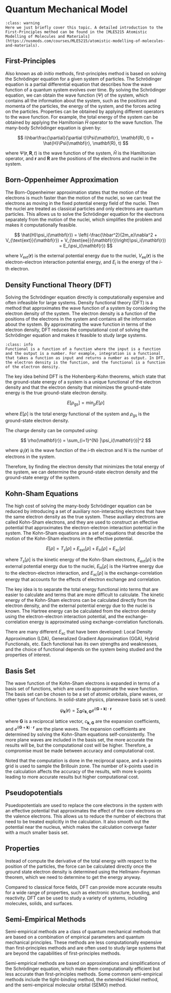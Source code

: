 # Quantum Mechanical Model
```{admonition} First Principles Method
:class: warning
Here we just briefly cover this topic. A detailed introduction to the First-Principles method can be found in the [MLE5215 Atomistic Modelling of Molecules and Materials](https://nusmods.com/courses/MLE5215/atomistic-modelling-of-molecules-and-materials).
```

## First-Principles
Also known as _ab initio_ methods, first-principles method is based on solving the Schrödinger equation for a given system of particles. The Schrödinger equation is a partial differential equation that describes how the wave function of a quantum system evolves over time. By solving the Schrödinger equation, we can obtain the wave function ($\Psi$) of the system, which contains all the information about the system, such as the positions and momenta of the particles, the energy of the system, and the forces acting on the particles. Properties can be obtained by applying different operators to the wave function. For example, the total energy of the system can be obtained by applying the Hamiltonian $\hat{H}$ operator to the wave function. The many-body Schrödinger equation is given by:

$$
i\hbar\frac{\partial}{\partial t}\Psi(\mathbf{r}, \mathbf{R}, t) = \hat{H}\Psi(\mathbf{r}, \mathbf{R}, t)
$$

where $\Psi(\mathbf{r}, \mathbf{R}, t)$ is the wave function of the system, $\hat{H}$ is the Hamiltonian operator, and $\mathbf{r}$ and $\mathbf{R}$ are the positions of the electrons and nuclei in the system.

## Born-Oppenheimer Approximation
The Born-Oppenheimer approximation states that the motion of the electrons is much faster than the motion of the nuclei, so we can treat the electrons as moving in the fixed potential energy field of the nuclei. Then the nuclei are treated as classical particles and only electrons are quantum particles. This allows us to solve the Schrödinger equation for the electrons separately from the motion of the nuclei, which simplifies the problem and makes it computationally feasible. 

$$
\hat{H}\psi_i(\mathbf{r}) = \left(-\frac{\hbar^2}{2m_e}\nabla^2 + V_{\text{ext}}(\mathbf{r}) + V_{\text{ee}}(\mathbf{r})\right)\psi_i(\mathbf{r}) = E_i\psi_i(\mathbf{r})
$$

where $V_{\text{ext}}(\mathbf{r})$ is the external potential energy due to the nuclei, $V_{\text{ee}}(\mathbf{r})$ is the electron-electron interaction potential energy, and $E_i$ is the energy of the $i$-th electron.

## Density Functional Theory (DFT)
Solving the Schrödinger equation directly is computationally expensive and often infeasible for large systems. Density functional theory (DFT) is a method that approximates the wave function of a system by considering the electron density of the system. The electron density is a function of the positions of the electrons in the system and contains all the information about the system. By approximating the wave function in terms of the electron density, DFT reduces the computational cost of solving the Schrödinger equation and makes it feasible to study large systems.

```{admonition} Functional
:class: info
Functional is a function of a function where the input is a function and the output is a number. For example, integration is a functional that takes a function as input and returns a number as output. In DFT, the electron density is the function, and the functional is a function of the electron density.
```

The key idea behind DFT is the Hohenberg-Kohn theorems, which state that the ground-state energy of a system is a unique functional of the electron density and that the electron density that minimizes the ground-state energy is the true ground-state electron density. 

$$
E[\rho_{\text{gs}}] = \min_{\rho} E[\rho]
$$

where $E[\rho]$ is the total energy functional of the system and $\rho_{\text{gs}}$ is the ground-state electron density. 

The charge density can be computed using:

$$
\rho(\mathbf{r}) = \sum_{i=1}^{N} |\psi_i(\mathbf{r})|^2
$$

where $\psi_i(\mathbf{r})$ is the wave function of the $i$-th electron and $N$ is the number of electrons in the system.

Therefore, by finding the electron density that minimizes the total energy of the system, we can determine the ground-state electron density and the ground-state energy of the system.

## Kohn-Sham Equations
The high cost of solving the many-body Schrödinger equation can be reduced by introducing a set of auxiliary non-interacting electrons that have the same electron density as the true system. These auxiliary electrons are called Kohn-Sham electrons, and they are used to construct an effective potential that approximates the electron-electron interaction potential in the system. The Kohn-Sham equations are a set of equations that describe the motion of the Kohn-Sham electrons in the effective potential.

$$
E[\rho] = T_s[\rho] + E_{\text{ext}}[\rho] + E_{\text{H}}[\rho] + E_{\text{xc}}[\rho]
$$

where $T_s[\rho]$ is the kinetic energy of the Kohn-Sham electrons, $E_{\text{ext}}[\rho]$ is the external potential energy due to the nuclei, $E_{\text{H}}[\rho]$ is the Hartree energy due to the electron-electron interaction, and $E_{\text{xc}}[\rho]$ is the exchange-correlation energy that accounts for the effects of electron exchange and correlation.

The key idea is to separate the total energy functional into terms that are easier to calculate and terms that are more difficult to calculate. The kinetic energy of the Kohn-Sham electrons can be calculated directly from the electron density, and the external potential energy due to the nuclei is known. The Hartree energy can be calculated from the electron density using the electron-electron interaction potential, and the exchange-correlation energy is approximated using exchange-correlation functionals. 

There are many different $E_{\text{xc}}$ that have been developed: Local Density Approximation (LDA), Generalized Gradient Approximation (GGA), Hybrid Functionals, etc. Each functional has its own strengths and weaknesses, and the choice of functional depends on the system being studied and the properties of interest.

## Basis Set
The wave function of the Kohn-Sham electrons is expanded in terms of a basis set of functions, which are used to approximate the wave function. The basis set can be chosen to be a set of atomic orbitals, plane waves, or other types of functions. In solid-state physics, planewave basis set is used:

$$
\psi_\mathbf{k}(\mathbf{r}) = \sum_{\mathbf{G}} c_{\mathbf{k,G}}e^{i(\mathbf{G}+\mathbf{k})\cdot\mathbf{r}}
$$

where $\mathbf{G}$ is a reciprocal lattice vector,  $c_{\mathbf{k,G}}$ are the expansion coefficients, and $e^{i(\mathbf{G}+\mathbf{k})\cdot\mathbf{r}}$ are the plane waves. The expansion coefficients are determined by solving the Kohn-Sham equations self-consistently. The more plane waves are included in the basis set, the more accurate the results will be, but the computational cost will be higher. Therefore, a compromise must be made between accuracy and computational cost.

Noted that the computation is done in the reciprocal space, and a k-points grid is used to sample the Brillouin zone. The number of k-points used in the calculation affects the accuracy of the results, with more k-points leading to more accurate results but higher computational cost.

## Pseudopotentials
Psuedopotentials are used to replace the core electrons in the system with an effective potential that approximates the effect of the core electrons on the valence electrons. This allows us to reduce the number of electrons that need to be treated explicitly in the calculation. It also smooth out the potential near the nucleus, which makes the calculation converge faster with a much smaller basis set.

## Properties
Instead of compute the derivative of the total energy with respect to the position of the particles, the force can be calculated directly once the ground state electron density is determined using the Hellmann-Feynman theorem, which we need to determine to get the energy anyway.

Compared to classical force fields, DFT can provide more accurate results for a wide range of properties, such as electronic structure, bonding, and reactivity. DFT can be used to study a variety of systems, including molecules, solids, and surfaces. 

## Semi-Empirical Methods
Semi-empirical methods are a class of quantum mechanical methods that are based on a combination of empirical parameters and quantum mechanical principles. These methods are less computationally expensive than first-principles methods and are often used to study large systems that are beyond the capabilities of first-principles methods. 

Semi-empirical methods are based on approximations and simplifications of the Schrödinger equation, which make them computationally efficient but less accurate than first-principles methods. Some common semi-empirical methods include the tight-binding method, the extended Hückel method, and the semi-empirical molecular orbital (SEMO) method.

